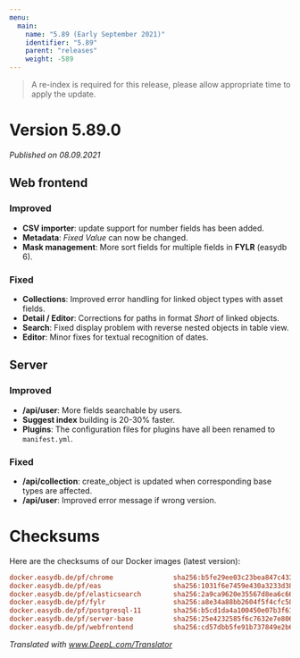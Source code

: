 ```yaml
---
menu:
  main:
    name: "5.89 (Early September 2021)"
    identifier: "5.89"
    parent: "releases"
    weight: -589
---
```


> A re-index is required for this release, please allow appropriate time to apply the update. 

# Version 5.89.0

*Published on 08.09.2021*

## Web frontend

### Improved

- **CSV importer**: update support for number fields has been added.
- **Metadata**: *Fixed Value* can now be changed.
- **Mask management**: More sort fields for multiple fields in **FYLR** (easydb 6).

### Fixed

- **Collections**: Improved error handling for linked object types with asset fields.
- **Detail / Editor**: Corrections for paths in format *Short* of linked objects.
- **Search**: Fixed display problem with reverse nested objects in table view.
- **Editor**: Minor fixes for textual recognition of dates.

## Server

### Improved

- **/api/user**: More fields searchable by users.
- **Suggest index** building is 20-30% faster.
- **Plugins**: The configuration files for plugins have all been renamed to `manifest.yml`.

### Fixed

- **/api/collection**: create_object is updated when corresponding base types are affected.
- **/api/user**: Improved error message if wrong version.

# Checksums

Here are the checksums of our Docker images (latest version): 

```ini
docker.easydb.de/pf/chrome               sha256:b5fe29ee03c23bea847c4333ad8d675ed333d51834ce8ee5855072e213a4a5c8
docker.easydb.de/pf/eas                  sha256:1031f6e7459e430a3233d38f5a3678562fde6bf2e578672838b4128a1eb258d1
docker.easydb.de/pf/elasticsearch        sha256:2a9ca9620e35567d8ea6c666055e4377ca556d16b0a619f2198d9cc9fe9bc526
docker.easydb.de/pf/fylr                 sha256:a8e34a88bb2604f5f4cfc58776854f7cc2b07979c55171d017eabc54821a9652
docker.easydb.de/pf/postgresql-11        sha256:b5cd1da4a100450e07b3f6111a4842b1741b018465c6923e62ab636a705c2b93
docker.easydb.de/pf/server-base          sha256:25e4232585f6c7632e7e806f31a7ad0203fc43447dd95801724786c0c394383c
docker.easydb.de/pf/webfrontend          sha256:cd57dbb5fe91b737849e2b61403ccc7a460e3c5725c3e55a4a7926176c807439
```

*Translated with www.DeepL.com/Translator*